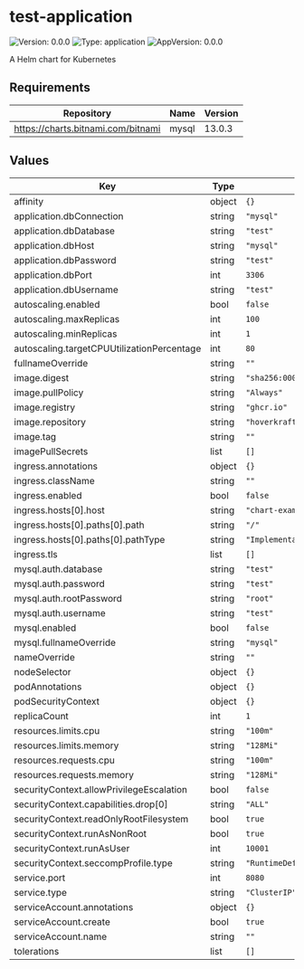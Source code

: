 # test-application

![Version: 0.0.0](https://img.shields.io/badge/Version-0.0.0-informational?style=flat-square) ![Type: application](https://img.shields.io/badge/Type-application-informational?style=flat-square) ![AppVersion: 0.0.0](https://img.shields.io/badge/AppVersion-0.0.0-informational?style=flat-square)

A Helm chart for Kubernetes

## Requirements

| Repository                         | Name  | Version |
| ---------------------------------- | ----- | ------- |
| https://charts.bitnami.com/bitnami | mysql | 13.0.3  |

## Values

| Key                                        | Type   | Default                                                                     | Description |
| ------------------------------------------ | ------ | --------------------------------------------------------------------------- | ----------- |
| affinity                                   | object | `{}`                                                                        |             |
| application.dbConnection                   | string | `"mysql"`                                                                   |             |
| application.dbDatabase                     | string | `"test"`                                                                    |             |
| application.dbHost                         | string | `"mysql"`                                                                   |             |
| application.dbPassword                     | string | `"test"`                                                                    |             |
| application.dbPort                         | int    | `3306`                                                                      |             |
| application.dbUsername                     | string | `"test"`                                                                    |             |
| autoscaling.enabled                        | bool   | `false`                                                                     |             |
| autoscaling.maxReplicas                    | int    | `100`                                                                       |             |
| autoscaling.minReplicas                    | int    | `1`                                                                         |             |
| autoscaling.targetCPUUtilizationPercentage | int    | `80`                                                                        |             |
| fullnameOverride                           | string | `""`                                                                        |             |
| image.digest                               | string | `"sha256:0000000000000000000000000000000000000000000000000000000000000000"` |             |
| image.pullPolicy                           | string | `"Always"`                                                                  |             |
| image.registry                             | string | `"ghcr.io"`                                                                 |             |
| image.repository                           | string | `"hoverkraft-tech/ci-github-container/application-test"`                    |             |
| image.tag                                  | string | `""`                                                                        |             |
| imagePullSecrets                           | list   | `[]`                                                                        |             |
| ingress.annotations                        | object | `{}`                                                                        |             |
| ingress.className                          | string | `""`                                                                        |             |
| ingress.enabled                            | bool   | `false`                                                                     |             |
| ingress.hosts[0].host                      | string | `"chart-example.local"`                                                     |             |
| ingress.hosts[0].paths[0].path             | string | `"/"`                                                                       |             |
| ingress.hosts[0].paths[0].pathType         | string | `"ImplementationSpecific"`                                                  |             |
| ingress.tls                                | list   | `[]`                                                                        |             |
| mysql.auth.database                        | string | `"test"`                                                                    |             |
| mysql.auth.password                        | string | `"test"`                                                                    |             |
| mysql.auth.rootPassword                    | string | `"root"`                                                                    |             |
| mysql.auth.username                        | string | `"test"`                                                                    |             |
| mysql.enabled                              | bool   | `false`                                                                     |             |
| mysql.fullnameOverride                     | string | `"mysql"`                                                                   |             |
| nameOverride                               | string | `""`                                                                        |             |
| nodeSelector                               | object | `{}`                                                                        |             |
| podAnnotations                             | object | `{}`                                                                        |             |
| podSecurityContext                         | object | `{}`                                                                        |             |
| replicaCount                               | int    | `1`                                                                         |             |
| resources.limits.cpu                       | string | `"100m"`                                                                    |             |
| resources.limits.memory                    | string | `"128Mi"`                                                                   |             |
| resources.requests.cpu                     | string | `"100m"`                                                                    |             |
| resources.requests.memory                  | string | `"128Mi"`                                                                   |             |
| securityContext.allowPrivilegeEscalation   | bool   | `false`                                                                     |             |
| securityContext.capabilities.drop[0]       | string | `"ALL"`                                                                     |             |
| securityContext.readOnlyRootFilesystem     | bool   | `true`                                                                      |             |
| securityContext.runAsNonRoot               | bool   | `true`                                                                      |             |
| securityContext.runAsUser                  | int    | `10001`                                                                     |             |
| securityContext.seccompProfile.type        | string | `"RuntimeDefault"`                                                          |             |
| service.port                               | int    | `8080`                                                                      |             |
| service.type                               | string | `"ClusterIP"`                                                               |             |
| serviceAccount.annotations                 | object | `{}`                                                                        |             |
| serviceAccount.create                      | bool   | `true`                                                                      |             |
| serviceAccount.name                        | string | `""`                                                                        |             |
| tolerations                                | list   | `[]`                                                                        |             |
